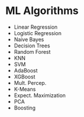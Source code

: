 # ML Algorithms

- Linear Regression
- Logistic Regression
- Naive Bayes
- Decision Trees
- Random Forest
- KNN
- SVM
- AdaBoost
- XGBoost
- Mult. Percep.
- K-Means
- Expect. Maximization
- PCA
- Boosting